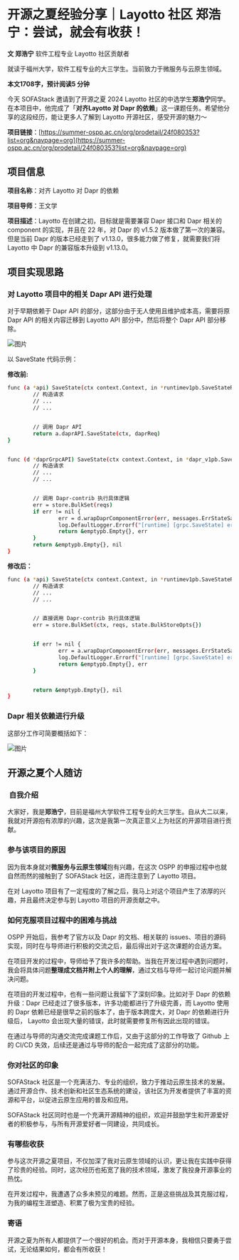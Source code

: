 # 开源之夏经验分享｜Layotto 社区 郑浩宁：尝试，就会有收获！

**文 郑浩宁** 
软件工程专业
Layotto 社区贡献者

就读于福州大学，软件工程专业的大三学生。当前致力于微服务与云原生领域。

**本文1708字，预计阅读5 分钟**

今天 SOFAStack 邀请到了开源之夏 2024 Layotto 社区的中选学生**郑浩宁**同学。在本项目中，他完成了「**对齐**​​**​ Layotto 对 Dapr 的依赖**​」这一课题任务。希望他分享的这段经历，能让更多人了解到 Layotto 开源社区，感受开源的魅力～

​**项目链接**​：[https://summer-ospp.ac.cn/org/prodetail/24f080353?list=org&navpage=org](https://summer-ospp.ac.cn/org/prodetail/24f080353?list=org&navpage=org)

## 项目信息

​**项目名称**​：对齐 Layotto 对 Dapr 的依赖

​**项目导师**​：王文学

​**项目描述**​：Layotto 在创建之初，目标就是需要兼容 Dapr 接口和 Dapr 相关的 component 的实现，并且在 22 年，对 Dapr 的 v1.5.2 版本做了第一次的兼容。但是当前 Dapr 的版本已经走到了 v1.13.0，很多能力做了修复，就需要我们将 Layotto 中 Dapr 的兼容版本升级到 v1.13.0。

## 项目实现思路

### 对 Layotto 项目中的相关 Dapr API 进行处理

对于早期依赖于 Dapr API 的部分，这部分由于无人使用且维护成本高，需要将原 Dapr API 的相关内容迁移到 Layotto API 部分中，然后将整个 Dapr API 部分移除。

![图片](https://img.alicdn.com/imgextra/i4/O1CN01gDm3QN1q5rcGDvLXF_!!6000000005445-0-tps-747-582.jpg)

以 SaveState 代码示例：

**修改前:**

```bash
func (a *api) SaveState(ctx context.Context, in *runtimev1pb.SaveStateRequest) (*emptypb.Empty, error) {
        // 构造请求 
        // ...
        // ...


        // 调用 Dapr API
        return a.daprAPI.SaveState(ctx, daprReq)
}


func (d *daprGrpcAPI) SaveState(ctx context.Context, in *dapr_v1pb.SaveStateRequest) (*emptypb.Empty, error) {
        // 构造请求 
        // ...
        // ...


        // 调用 Dapr-contrib 执行具体逻辑
        err = store.BulkSet(reqs)
        if err != nil {
                err = d.wrapDaprComponentError(err, messages.ErrStateSave, in.StoreName, err.Error())
                log.DefaultLogger.Errorf("[runtime] [grpc.SaveState] error: %v", err)
                return &emptypb.Empty{}, err
        }
        return &emptypb.Empty{}, nil
}
```

**修改后：**

```bash
func (a *api) SaveState(ctx context.Context, in *runtimev1pb.SaveStateRequest) (*emptypb.Empty, error) {
        // 构造请求 
        // ...
        // ...


        // 直接调用 Dapr-contrib 执行具体逻辑
        err = store.BulkSet(ctx, reqs, state.BulkStoreOpts{})


        if err != nil {
                err = a.wrapDaprComponentError(err, messages.ErrStateSave, in.StoreName, err.Error())
                log.DefaultLogger.Errorf("[runtime] [grpc.SaveState] error: %v", err)
                return &emptypb.Empty{}, err
        }


        return &emptypb.Empty{}, nil
}
```

### Dapr 相关依赖进行升级

这部分工作可简要概括如下：

![图片](https://img.alicdn.com/imgextra/i1/O1CN01bndlzl1NUwRfvxRcD_!!6000000001574-0-tps-547-431.jpg)

## 开源之夏个人随访

### ​ 自我介绍

大家好，我是​**郑浩宁**​，目前是福州大学软件工程专业的大三学生。自从大二以来，我就对开源抱有浓厚的兴趣，这次是我第一次真正意义上为社区的开源项目进行贡献。

### 参与该项目的原因​

因为我本身就对**微服务与云原生领域**抱有兴趣，在这次 OSPP 的申报过程中也就自然而然的接触到了 SOFAStack 社区，进而注意到了 Layotto 项目。

在对 Layotto 项目有了一定程度的了解之后，我马上对这个项目产生了浓厚的兴趣，并且最终决定参与到 Layotto 项目的开源贡献之中。

### 如何克服项目过程中的困难与挑战

OSPP 开始后，我参考了官方以及 Dapr 的文档、相关联的 issues、项目的源码实现，同时在与导师进行积极的交流之后，最后得出对于这次课题的合适方案。

在项目开发的过程中，导师给予了我许多的帮助。当我在开发过程中遇到问题时，我会将具体问题​**整理成文档并附上个人的理解**​，通过文档与导师一起讨论问题并解决问题。

在项目的开发过程中，也有一些问题让我留下了深刻印象。比如对于 Dapr 的依赖升级：Dapr 已经走过了很多版本，许多功能都进行了升级完善，而 Layotto 使用的 Dapr 依赖已经是很早之前的版本了，由于版本跨度大，对 Dapr 的依赖进行升级后， Layotto 会出现大量的错误，此时就需要修复所有因此出现的错误。

在通过与导师的沟通交流完成课题工作后，又由于这部分的工作导致了 Github 上的 CI/CD 失效，后续还是通过与导师的配合一起完成了这部分的功能。

### 你对社区的印象

SOFAStack 社区是一个充满活力、专业的组织，致力于推动云原生技术的发展。通过开源合作、技术创新和社区生态系统的建设，该社区为开发者提供了丰富的资源和平台，以促进云原生应用的普及和应用。

SOFAStack 社区同时也是一个充满开源精神的组织，欢迎并鼓励学生和开源爱好者的积极参与，与所有开源爱好者一同建设，共同成长。

### 有哪些收获

参与这次开源之夏项目，不仅加深了我对云原生领域的认识，更让我在实践中获得了珍贵的经验。同时，这次经历也拓宽了我的技术领域，激发了我投身开源事业的热忱。

在开发过程中，我遭遇了众多未预见的难题。然而，正是这些挑战及其克服过程，为我的编程生涯塑造、积累了极为宝贵的经验。

### 寄语

开源之夏为所有人都提供了一个很好的机会。而对于开源本身，我相信只要勇于尝试，无论结果如何，都会有所收获！

